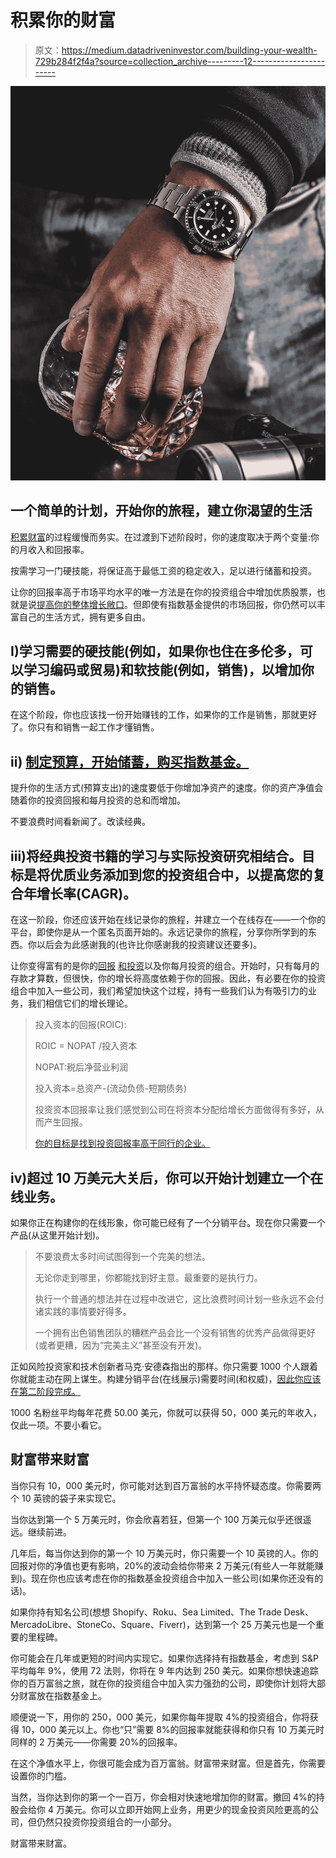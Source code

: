 # 积累你的财富

> 原文：<https://medium.datadriveninvestor.com/building-your-wealth-729b284f2f4a?source=collection_archive---------12----------------------->

![](img/e0d68bf463c150e644d6b914b203f351.png)

## 一个简单的计划，开始你的旅程，建立你渴望的生活

[积累财富](https://medium.com/makingofamillionaire/building-up-your-net-worth-3e3175c46d29)的过程缓慢而务实。在过渡到下述阶段时，你的速度取决于两个变量:你的月收入和回报率。

按需学习一门硬技能，将保证高于最低工资的稳定收入，足以进行储蓄和投资。

让你的回报率高于市场平均水平的唯一方法是在你的投资组合中增加优质股票，也就是说[提高你的整体增长敞口](https://medium.com/datadriveninvestor/how-increased-my-investments-by-improving-my-budgeting-4b8b54c7fe10)。但即使有指数基金提供的市场回报，你仍然可以丰富自己的生活方式，拥有更多自由。

## I)学习需要的硬技能(例如，如果你也住在多伦多，可以学习编码或贸易)和软技能(例如，销售)，以增加你的销售。

在这个阶段，你也应该找一份开始赚钱的工作，如果你的工作是销售，那就更好了。你只有和销售一起工作才懂销售。

## ii) [制定预算，开始储蓄，购买指数基金。](https://medium.com/datadriveninvestor/how-increased-my-investments-by-improving-my-budgeting-4b8b54c7fe10)

提升你的生活方式(预算支出)的速度要低于你增加净资产的速度。你的资产净值会随着你的投资回报和每月投资的总和而增加。

不要浪费时间看新闻了。改读经典。

## iii)将经典投资书籍的学习与实际投资研究相结合。目标是将优质业务添加到您的投资组合中，以提高您的复合年增长率(CAGR)。

在这一阶段，你还应该开始在线记录你的旅程，并建立一个在线存在——一个你的平台，即使你是从一个匿名页面开始的。永远记录你的旅程，分享你所学到的东西。你以后会为此感谢我的(也许比你感谢我的投资建议还要多)。

让你变得富有的是你的[回报](https://medium.com/datadriveninvestor/how-to-protect-your-portfolio-at-all-times-c3ec407dd7a1) [和投资](https://medium.com/datadriveninvestor/how-to-protect-your-portfolio-at-all-times-c3ec407dd7a1)以及你每月投资的组合。开始时，只有每月的存款才算数，但很快，你的增长将高度依赖于你的回报。因此，有必要在你的投资组合中加入一些公司，我们希望加快这个过程，持有一些我们认为有吸引力的业务，我们相信它们的增长理论。

> 投入资本的回报(ROIC):
> 
> ROIC = NOPAT /投入资本
> 
> NOPAT:税后净营业利润
> 
> 投入资本=总资产-(流动负债-短期债务)
> 
> 投资资本回报率让我们感觉到公司在将资本分配给增长方面做得有多好，从而产生回报。
> 
> [你的目标是找到投资回报率高于同行的企业。](https://diegolucasq.medium.com/if-you-are-not-adding-to-your-best-companies-you-are-letting-money-on-the-table-43026aa71a75)

## iv)超过 10 万美元大关后，你可以开始计划建立一个在线业务。

如果你正在构建你的在线形象，你可能已经有了一个分销平台。现在你只需要一个产品(从这里开始计划)。

> 不要浪费太多时间试图得到一个完美的想法。
> 
> 无论你走到哪里，你都能找到好主意。最重要的是执行力。
> 
> 执行一个普通的想法并在过程中改进它，这比浪费时间计划一些永远不会付诸实践的事情要好得多。
> 
> 一个拥有出色销售团队的糟糕产品会比一个没有销售的优秀产品做得更好(或者更糟，因为“完美主义”甚至没有开发)。

正如风险投资家和技术创新者马克·安德森指出的那样。你只需要 1000 个人跟着你就能主动在网上谋生。构建分销平台(在线展示)需要时间(和权威)，[因此你应该在第二阶段完成。](https://medium.com/datadriveninvestor/taking-small-actions-that-will-make-you-rich-ad46b9d145bc)

1000 名粉丝平均每年花费 50.00 美元，你就可以获得 50，000 美元的年收入，仅此一项。不要小看它。

## 财富带来财富

当你只有 10，000 美元时，你可能对达到百万富翁的水平持怀疑态度。你需要两个 10 英镑的袋子来实现它。

当你达到第一个 5 万美元时，你会欣喜若狂，但第一个 100 万美元似乎还很遥远。继续前进。

几年后，每当你达到你的第一个 10 万美元时，你只需要一个 10 英镑的人。你的回报对你的净值也更有影响，20%的波动会给你带来 2 万美元(有些人一年就能赚到)。现在你也应该考虑在你的指数基金投资组合中加入一些公司(如果你还没有的话)。

如果你持有知名公司(想想 Shopify、Roku、Sea Limited、The Trade Desk、MercadoLibre、StoneCo、Square、Fiverr)，达到第一个 25 万美元也是一个重要的里程碑。

你可能会在几年或更短的时间内实现它。如果你选择持有指数基金，考虑到 S&P 平均每年 9%，使用 72 法则，你将在 9 年内达到 250 美元。如果你想快速追踪你的百万富翁之旅，就在你的投资组合中加入实力强劲的公司，即使你计划将大部分财富放在指数基金上。

顺便说一下，用你的 250，000 美元，如果你每年提取 4%的投资组合，你将获得 10，000 美元以上。你也“只”需要 8%的回报率就能获得和你只有 10 万美元时同样的 2 万美元——你需要 20%的回报率。

在这个净值水平上，你很可能会成为百万富翁。财富带来财富。但是首先，你需要设置你的门槛。

当然，当你达到你的第一个一百万，你会相对快速地增加你的财富。撤回 4%的持股会给你 4 万美元。你可以立即开始网上业务，用更少的现金投资风险更高的公司，但仍然只投资你投资组合的一小部分。

财富带来财富。